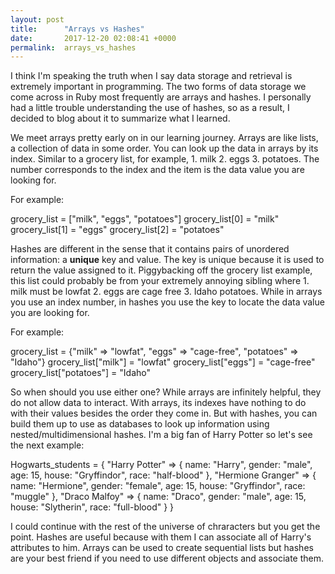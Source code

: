 ```yaml
---
layout: post
title:      "Arrays vs Hashes"
date:       2017-12-20 02:08:41 +0000
permalink:  arrays_vs_hashes
---
```



I think I'm speaking the truth when I say data storage and retrieval is extremely important in programming. The two forms of data storage we come across in Ruby most frequently are arrays and hashes. I personally had a little trouble understanding the use of hashes, so as a result, I decided to blog about it to summarize what I learned.

We meet arrays pretty early on in our learning journey. Arrays are like lists, a collection of data in some order. You can look up the data in arrays by its index. Similar to a grocery list, for example,  1. milk 2. eggs 3. potatoes. The number corresponds to the index and the item is the data value you are looking for. 

For example: 

grocery_list = ["milk", "eggs", "potatoes"] 
grocery_list[0] = "milk"
grocery_list[1] = "eggs"
grocery_list[2] = "potatoes"

Hashes are different in the sense that it contains pairs of unordered information: a **unique** key and value. The key is unique because it is used to return the value assigned to it. Piggybacking off the grocery list example, this list could probably be from your extremely annoying sibling where 1. milk must be lowfat 2.  eggs are cage free 3. Idaho potatoes. While in arrays you use an index number, in hashes you use the key to locate the data value you are looking for. 

For example: 

grocery_list = {"milk" => "lowfat", "eggs" => "cage-free", "potatoes" => "Idaho"}
grocery_list["milk"] = "lowfat"
grocery_list["eggs"] = "cage-free"
grocery_list["potatoes"] = "Idaho"

So when should you use either one? While arrays are infinitely helpful, they do not allow data to interact. With arrays, its indexes have nothing to do with their values besides the order they come in. But with hashes, you can build them up to use as databases to look up information using nested/multidimensional hashes. I'm a big fan of Harry Potter so let's see the next example:

Hogwarts_students = {
"Harry Potter" => {
       name: "Harry",
       gender: "male",
			 age: 15,
			 house: "Gryffindor",
			 race: "half-blood"
			 },
"Hermione Granger" => {
       name: "Hermione",
			 gender: "female",
			 age: 15,
			 house: "Gryffindor",
			 race: "muggle"
			 },
"Draco Malfoy" => {
       name: "Draco",
			 gender: "male",
			 age: 15,
			 house: "Slytherin",
			 race: "full-blood"
			 }
}

I could continue with the rest of the universe of chraracters but you get the point. Hashes are useful because with them I can associate all of Harry's attributes to him. Arrays can be used to create sequential lists but hashes are your best friend if you need to use different objects and associate them. 


